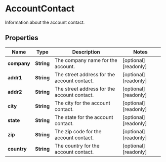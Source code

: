 

# AccountContact

Information about the account contact.

## Properties

| Name | Type | Description | Notes |
|------------ | ------------- | ------------- | -------------|
|**company** | **String** | The company name for the account. |  [optional] [readonly] |
|**addr1** | **String** | The street address for the account contact. |  [optional] [readonly] |
|**addr2** | **String** | The street address for the account contact. |  [optional] [readonly] |
|**city** | **String** | The city for the account contact. |  [optional] [readonly] |
|**state** | **String** | The state for the account contact. |  [optional] [readonly] |
|**zip** | **String** | The zip code for the account contact. |  [optional] [readonly] |
|**country** | **String** | The country for the account contact. |  [optional] [readonly] |



